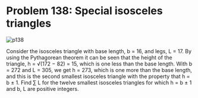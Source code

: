 # Problem 138: Special isosceles triangles

![p138](img/138.gif)

Consider the isosceles triangle with base length, b = 16, and legs, L =
17. By using the Pythagorean theorem it can be seen that the height of
the triangle, h = √(172 − 82) = 15, which is one less than the base
length. With b = 272 and L = 305, we get h = 273, which is one more than
the base length, and this is the second smallest isosceles triangle with
the property that h = b ± 1. Find ∑ L for the twelve smallest isosceles
triangles for which h = b ± 1 and b, L are positive integers.